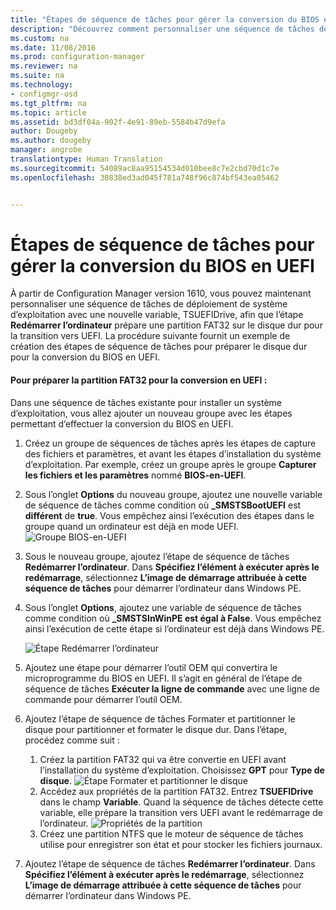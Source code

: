 ```yaml
---
title: "Étapes de séquence de tâches pour gérer la conversion du BIOS en UEFI | Configuration Manager"
description: "Découvrez comment personnaliser une séquence de tâches de déploiement de système d’exploitation afin de préparer une partition FAT32 pour la transition vers UEFI."
ms.custom: na
ms.date: 11/08/2016
ms.prod: configuration-manager
ms.reviewer: na
ms.suite: na
ms.technology:
- configmgr-osd
ms.tgt_pltfrm: na
ms.topic: article
ms.assetid: bd3df04a-902f-4e91-89eb-5584b47d9efa
author: Dougeby
ms.author: dougeby
manager: angrobe
translationtype: Human Translation
ms.sourcegitcommit: 54089ac8aa95154534d010bee8c7e2cbd70d1c7e
ms.openlocfilehash: 30838ed3ad045f781a748f96c874bf543ea05462


---
```

# <a name="task-sequence-steps-to-manage-bios-to-uefi-conversion"></a>Étapes de séquence de tâches pour gérer la conversion du BIOS en UEFI
À partir de Configuration Manager version 1610, vous pouvez maintenant personnaliser une séquence de tâches de déploiement de système d’exploitation avec une nouvelle variable, TSUEFIDrive, afin que l’étape **Redémarrer l’ordinateur** prépare une partition FAT32 sur le disque dur pour la transition vers UEFI. La procédure suivante fournit un exemple de création des étapes de séquence de tâches pour préparer le disque dur pour la conversion du BIOS en UEFI.

#### <a name="to-prepare-the-fat32-partition-for-the-conversion-to-uefi"></a>Pour préparer la partition FAT32 pour la conversion en UEFI :
Dans une séquence de tâches existante pour installer un système d’exploitation, vous allez ajouter un nouveau groupe avec les étapes permettant d’effectuer la conversion du BIOS en UEFI.

1. Créez un groupe de séquences de tâches après les étapes de capture des fichiers et paramètres, et avant les étapes d’installation du système d’exploitation. Par exemple, créez un groupe après le groupe **Capturer les fichiers et les paramètres** nommé **BIOS-en-UEFI**.
2. Sous l’onglet **Options** du nouveau groupe, ajoutez une nouvelle variable de séquence de tâches comme condition où **_SMSTSBootUEFI** est **différent** de **true**. Vous empêchez ainsi l’exécution des étapes dans le groupe quand un ordinateur est déjà en mode UEFI.
![Groupe BIOS-en-UEFI](../../core/get-started/media/BIOS-to-UEFI-group.png)
3. Sous le nouveau groupe, ajoutez l’étape de séquence de tâches **Redémarrer l’ordinateur**. Dans **Spécifiez l’élément à exécuter après le redémarrage**, sélectionnez **L’image de démarrage attribuée à cette séquence de tâches** pour démarrer l’ordinateur dans Windows PE.  
4. Sous l’onglet **Options**, ajoutez une variable de séquence de tâches comme condition où **_SMSTSInWinPE est égal à False**. Vous empêchez ainsi l’exécution de cette étape si l’ordinateur est déjà dans Windows PE.

    ![Étape Redémarrer l’ordinateur](../../core/get-started/media/restart-in-windows-pe.png)
5. Ajoutez une étape pour démarrer l’outil OEM qui convertira le microprogramme du BIOS en UEFI. Il s’agit en général de l’étape de séquence de tâches **Exécuter la ligne de commande** avec une ligne de commande pour démarrer l’outil OEM.
6.  Ajoutez l’étape de séquence de tâches Formater et partitionner le disque pour partitionner et formater le disque dur. Dans l’étape, procédez comme suit :
    1.  Créez la partition FAT32 qui va être convertie en UEFI avant l’installation du système d’exploitation. Choisissez **GPT** pour **Type de disque**.
    ![Étape Formater et partitionner le disque](../../core/get-started/media/format-and-partition-disk.png)
    2.  Accédez aux propriétés de la partition FAT32. Entrez **TSUEFIDrive** dans le champ **Variable**. Quand la séquence de tâches détecte cette variable, elle prépare la transition vers UEFI avant le redémarrage de l’ordinateur.
    ![Propriétés de la partition](../../core/get-started/media/partition-properties.png)
    3. Créez une partition NTFS que le moteur de séquence de tâches utilise pour enregistrer son état et pour stocker les fichiers journaux.
6.  Ajoutez l’étape de séquence de tâches **Redémarrer l’ordinateur**. Dans **Spécifiez l’élément à exécuter après le redémarrage**, sélectionnez **L’image de démarrage attribuée à cette séquence de tâches** pour démarrer l’ordinateur dans Windows PE.  



<!--HONumber=Dec16_HO3-->


